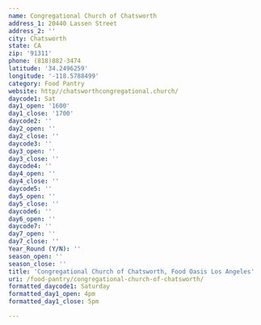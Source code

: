 ```yaml
---
name: Congregational Church of Chatsworth
address_1: 20440 Lassen Street
address_2: ''
city: Chatsworth
state: CA
zip: '91311'
phone: (818)882-3474
latitude: '34.2496259'
longitude: '-118.5788499'
category: Food Pantry
website: http//chatsworthcongregational.church/
daycode1: Sat
day1_open: '1600'
day1_close: '1700'
daycode2: ''
day2_open: ''
day2_close: ''
daycode3: ''
day3_open: ''
day3_close: ''
daycode4: ''
day4_open: ''
day4_close: ''
daycode5: ''
day5_open: ''
day5_close: ''
daycode6: ''
day6_open: ''
daycode7: ''
day7_open: ''
day7_close: ''
Year_Round (Y/N): ''
season_open: ''
season_close: ''
title: 'Congregational Church of Chatsworth, Food Oasis Los Angeles'
uri: /food-pantry/congregational-church-of-chatsworth/
formatted_daycode1: Saturday
formatted_day1_open: 4pm
formatted_day1_close: 5pm

---
```


